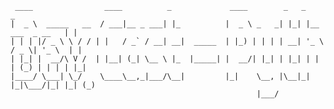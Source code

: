      ____                ____          _             ____        _   _                   _ 
    |  _ \  _____   __  / ___|__ _ ___| |_          |  _ \ _   _| |_| |__   ___  _ __   | |
    | | | |/ _ \ \ / / | |   / _` / __| __|  _____  | |_) | | | | __| '_ \ / _ \| '_ \  | |
    | |_| |  __/\ V /  | |__| (_| \__ \ |_  |_____| |  __/| |_| | |_| | | | (_) | | | | |_|
    |____/ \___| \_/    \____\__,_|___/\__|         |_|    \__, |\__|_| |_|\___/|_| |_| (_)
                                                           |___/                           
